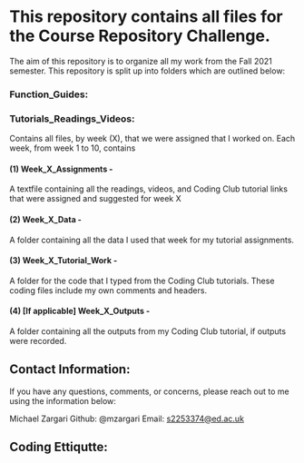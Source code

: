 # This repository contains all files for the Course Repository Challenge.

The aim of this repository is to organize all my work from the Fall 2021 semester. This repository is split up into folders which are outlined below:

### Function_Guides:

### Tutorials_Readings_Videos:
Contains all files, by week (X), that we were assigned that I worked on. Each week, from week 1 to 10, contains 
#### (1) Week_X_Assignments -
A textfile containing all the readings, videos, and Coding Club tutorial links that were assigned and suggested for week X
#### (2) Week_X_Data - 
A folder containing all the data I used that week for my tutorial assignments.
#### (3) Week_X_Tutorial_Work - 
A folder for the code that I typed from the Coding Club tutorials. These coding files include my own comments and headers.
#### (4) [If applicable] Week_X_Outputs - 
A folder containing all the outputs from my Coding Club tutorial, if outputs were recorded.

## Contact Information:

If you have any questions, comments, or concerns, please reach out to me using the information below:

Michael Zargari Github: @mzargari Email: s2253374@ed.ac.uk


## Coding Ettiqutte: